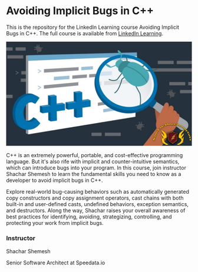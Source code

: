 # Avoiding Implicit Bugs in C++
This is the repository for the LinkedIn Learning course Avoiding Implicit Bugs in C++. The full course is available from [LinkedIn Learning][lil-course-url].

![Avoiding Implicit Bugs in C++](img.jpg?raw=true "Avoiding Implicit Bugs in C++")

C++ is an extremely powerful, portable, and cost-effective programming language. But it's also rife with implicit and counter-intuitive semantics, which can introduce bugs into your program. In this course, join instructor Shachar Shemesh to learn the fundamental skills you need to know as a developer to avoid implicit bugs in C++.

Explore real-world bug-causing behaviors such as automatically generated copy constructors and copy assignment operators, cast chains with both built-in and user-defined casts, undefined behaviors, exception semantics, and destructors. Along the way, Shachar raises your overall awareness of best practices for identifying, avoiding, strategizing, controlling, and protecting your work from implicit bugs.

### Instructor

Shachar Shemesh

Senior Software Architect at Speedata.io

[lil-course-url]: https://www.linkedin.com/learning/avoiding-implicit-bugs-in-c-plus-plus